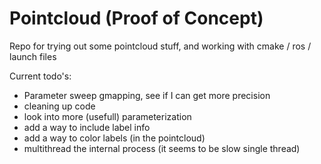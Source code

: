 # Pointcloud (Proof of Concept)
Repo for trying out some pointcloud stuff, and working with cmake / ros / launch files

Current todo's:
* Parameter sweep gmapping, see if I can get more precision
* cleaning up code
* look into more (usefull) parameterization
* add a way to include label info
* add a way to color labels (in the pointcloud)
* multithread the internal process (it seems to be slow single thread)
